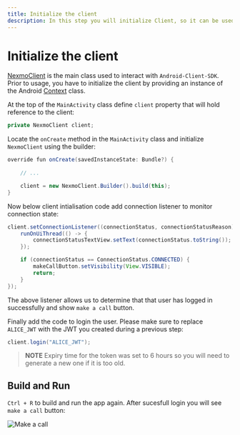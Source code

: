 ```yaml
---
title: Initialize the client
description: In this step you will initialize Client, so it can be used within the application.
---
```


# Initialize the client

[NexmoClient](https://developer.nexmo.com/sdk/stitch/android/com/nexmo/client/NexmoClient.html) is the main class used to interact with `Android-Client-SDK`. Prior to usage, you have to initialize the client by providing an instance of the Android [Context](https://developer.android.com/reference/android/content/Context) class. 

At the top of the `MainActivity` class define `client` property that will hold reference to the client:

```java
private NexmoClient client;
```

Locate the `onCreate` method in the `MainActivity` class and initialize `NexmoClient` using the builder:

```java
override fun onCreate(savedInstanceState: Bundle?) {
    
    // ...

    client = new NexmoClient.Builder().build(this);
}
```

Now below client intialisation code add connection listener to monitor connection state:

```java
client.setConnectionListener((connectionStatus, connectionStatusReason) -> {
    runOnUiThread(() -> {
        connectionStatusTextView.setText(connectionStatus.toString());
    });

    if (connectionStatus == ConnectionStatus.CONNECTED) {
        makeCallButton.setVisibility(View.VISIBLE);
        return;
    }
});
```

 The above listener allows us to determine that that user has logged in successfully and show `make a call` button. 
 
 Finally add the code to login the user. Please make sure to replace `ALICE_JWT` with the JWT you created during a previous step:

```java
client.login("ALICE_JWT");
```

> **NOTE** Expiry time for the token was set to 6 hours so you will need to generate a new one if it is too old.

## Build and Run

`Ctrl + R` to build and run the app again. After sucesfull login you will see `make a call` button:

![Make a call](/screenshots/tutorials/client-sdk/app-to-phone/make-a-call.png)
